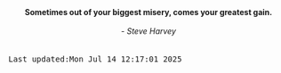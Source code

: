 
<div align="center"><b><span>Sometimes out of your biggest misery, comes your greatest gain.</span></b><br><br><i> - Steve Harvey</i></div>
<br><br><kbd>Last updated:Mon Jul 14 12:17:01 2025</kbd>
